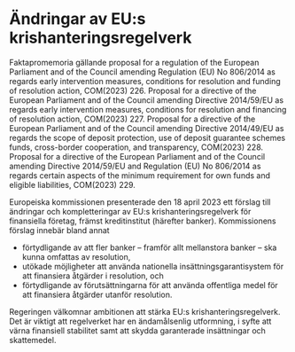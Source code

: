 # Ändringar av EU:s krishanteringsregelverk

Faktapromemoria gällande proposal for a regulation of the European Parliament and of the Council amending Regulation (EU) No 806/2014 as regards early intervention measures, conditions for resolution and funding of resolution action, COM(2023) 226.
Proposal for a directive of the European Parlia­ment and of the Council amending Directive 2014/59/EU as regards early intervention measures, conditions for resolution and financing of resolution action, COM(2023) 227.
Proposal for a directive of the European Parlia­ment and of the Council amending Directive 2014/49/EU as regards the scope of deposit protection, use of deposit guarantee schemes funds, cross-border cooperation, and transparency, COM(2023) 228.
Proposal for a directive of the European Parlia­ment and of the Council amending Directive 2014/59/EU and Regulation (EU) No 806/2014 as regards certain aspects of the minimum requirement for own funds and eligible liabilities, COM(2023) 229.

Europeiska kommissionen presenterade den 18 april 2023 ett förslag till ändringar och kompletteringar av EU:s krishanteringsregelverk för finansiella företag, främst kreditinstitut (härefter banker). Kommissionens förslag innebär bland annat

* förtydligande av att fler banker – framför allt mellanstora banker – ska kunna omfattas av resolution,
* utökade möjligheter att använda nationella insättningsgarantisystem för att finansiera åtgärder i resolution, och
* förtydligande av förutsättningarna för att använda offentliga medel för att finansiera åtgärder utanför resolution.

Regeringen välkomnar ambitionen att stärka EU:s krishanteringsregelverk. Det är viktigt att regelverket har en ändamålsenlig utformning, i syfte att värna finansiell stabilitet samt att skydda garanterade insättningar och skattemedel.
